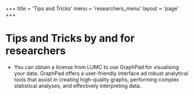 +++
title = 'Tips and Tricks'
menu = 'researchers_menu'
layout = 'page'
+++
# Tips and Tricks by and for researchers
- You can obtain a license from LUMC to use GraphPad for visualising your data.
GraphPad offers a user-friendly interface ad robust analytical tools that assist
in creating high-quality graphs, performing complex statistical analyses, and 
effectively interpreting data.